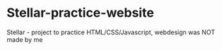 # Stellar-practice-website
Stellar - project to practice HTML/CSS/Javascript, webdesign was NOT made by me
